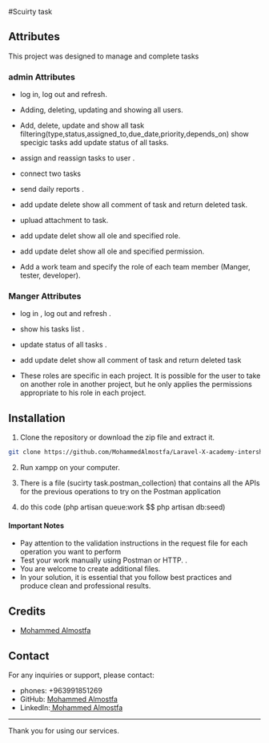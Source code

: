 #Scuirty task

## Attributes

This project was designed to manage and complete tasks

### admin Attributes

-   log in, log out and refresh.
-   Adding, deleting, updating and showing all users.
-   Add, delete, update and show all task filtering(type,status,assigned_to,due_date,priority,depends_on) show specigic tasks add update status of all tasks.
-   assign and reassign tasks to user .
-   connect two tasks
-   send daily reports .
-   add update delete show all comment of task and return deleted task.
-   upluad attachment to task.
-   add update delet show all ole and specified role.
-   add update delet show all ole and specified permission.

-   Add a work team and specify the role of each team member (Manger, tester, developer).

### Manger Attributes

-   log in , log out and refresh .
-   show his tasks list .
-   update status of all tasks .
-   add update delet show all comment of task and return deleted task

-   These roles are specific in each project. It is possible for the user to take on another role in another project, but he only applies the permissions appropriate to his role in each project.

## Installation

1. Clone the repository or download the zip file and extract it.

```bash
git clone https://github.com/MohammedAlmostfa/Laravel-X-academy-intership/tree/main/Scuirty%20Task
```

2. Run xampp on your computer.

3. There is a file (sucirty task.postman_collection) that contains all the APIs for the previous operations to try on the Postman application
4. do this code
   (php artisan queue:work $$ php artisan db:seed)

#### Important Notes

-   Pay attention to the validation instructions in the request file for each operation you want to perform
-   Test your work manually using Postman or HTTP. .
-   You are welcome to create additional files.
-   In your solution, it is essential that you follow best practices and produce clean and professional results.

## Credits

-   [Mohammed Almostfa ](https://github.com/MohammedAlmostfa)

## Contact

For any inquiries or support, please contact:

-   phones: +963991851269
-   GitHub: [Mohammed Almostfa ](https://github.com/MohammedAlmostfa)
-   LinkedIn:[ Mohammed Almostfa](https://www.linkedin.com/in/mohammed-almostfa-63b3a7240/)

---

Thank you for using our services.
